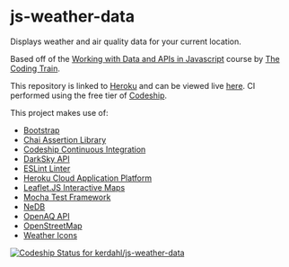 # js-weather-data
Displays weather and air quality data for your current location.

Based off of the [Working with Data and APIs in Javascript](https://thecodingtrain.com/Courses/data-and-apis) course by [The Coding Train](https://thecodingtrain.com).

This repository is linked to [Heroku](https://www.heroku.com) and can be viewed live [here](https://js-weather-data.herokuapp.com).
CI performed using the free tier of [Codeship](https://codeship.com).

This project makes use of:
- [Bootstrap](https://getboostrap.com)
- [Chai Assertion Library](https://www.chaijs.com)
- [Codeship Continuous Integration](https://codeship.com)
- [DarkSky API](https://darksky.com/dev)
- [ESLint Linter](https://eslint.org)
- [Heroku Cloud Application Platform](https://www.heroku.com)
- [Leaflet.JS Interactive Maps](https://leafletjs.com)
- [Mocha Test Framework](https://mochajs.org)
- [NeDB](https://github.com/louischatriot/nedb)
- [OpenAQ API](https://docs.openaq.org)
- [OpenStreetMap](https://www.openstreetmap.org)
- [Weather Icons](http://weathericons.io)

[![Codeship Status for kerdahl/js-weather-data](https://app.codeship.com/projects/df3a4060-7f6b-0137-fdd2-7ad05795ae37/status?branch=master)](https://app.codeship.com/projects/351949)
